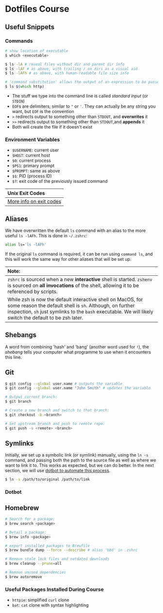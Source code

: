 # Dotfiles Course

## Useful Snippets

### Commands

```zsh
# show location of executable
$ which <executable>

$ ls -lA # reveal files without dir and parent dir info
$ ls -lAF # as above, with trailing / on dirs as a visual aid
$ ls -lAFh # as above, with human-readable file size info

# 'command substitution' allows the output of an expression to be passed as an argument to the outer function:
$ ls $(which http)
```

- The stuff we type into the command line is called _standard input_ (or `STDIN`)
- `EOF`s are delimiters, similar to `"` or `'`. They can actually be any string you want, but `EOF` is the convention
- `>` redirects output to something other than `STDOUT`, and **overwrites** it
- `>>` redirects output to something other than `STDOUT`,and **appends** it
- Both will create the file if it doesn't exist

### Environment Variables

- `$USERNAME`: current user
- `$HOST`: current host
- `$0`: current process
- `$PS1`: primary prompt
- `$PROMPT`: same as above
- `$$`: PID (process ID)
- `$?`: exit code of the previously issued command

| Unix Exit Codes                                                                               |
| :-------------------------------------------------------------------------------------------- |
| [More info on exit codes](https://shapeshed.com/unix-exit-codes/#what-exit-code-should-i-use) |

## Aliases

We have overwritten the default `ls` command with an alias to the more useful `ls -lAFh`. This is done in `~/.zshrc`:

```zsh
alias ls='ls -lAFh'
```

If the original `ls` command is required, it can be run using `command ls`, and this will work the same way for other aliases that will be set up.

| Note:                                                                                                                                                                                                                                |
| :----------------------------------------------------------------------------------------------------------------------------------------------------------------------------------------------------------------------------------- |
| `zshrc` is sourced when a new **interactive** shell is started. `zshenv` is sourced on **all invocations** of the shell, allowing it to be referenced by scripts.                                                                    |
| While zsh is now the default interactive shell on MacOS, for some reason the default shell is `sh`. Although, on further inspection, `sh` just symlinks to the `bash` executable. We will likely switch the default to be zsh later. |

## Shebangs

A word from combining 'hash' and 'bang' (another word used for `!`), the _shebang_ tells your computer what programme to use when it encounters this line.

## Git

```zsh
$ git config --global user.name # outputs the variable
$ git config --global user.name "John Smith" # updates the variable
```

```zsh
# Output current branch:
$ git branch

# Create a new branch and switch to that branch:
$ git checkout -b <branch>

# Set upstream branch and push to remote repo:
$ git push -u <remote> <branch>
```

## Symlinks

Initially, we set up a symbolic link (or symlink) manually, using the `ln -s` command, and passing both the path to the source file as well as where we want to link it to. This works as expected, but we can do better. In the next section, we will use [dotbot to automate this process](https://github.com/anishathalye/dotbot).

```zsh
$ ln -s /path/to/original /path/to/link
```

### Dotbot

## Homebrew

```zsh
# Search for a package:
$ brew search <package>

# Detail a package:
$ brew info <package>

# export installed packages to Brewfile
$ brew bundle dump --force --describe # alias 'bbd' in .zshrc

# Remove stale lock files and outdated downloads
$ brew cleanup --prune=all

# Remove unused dependencies
$ brew autoremove
```

### Useful Packages Installed During Course

- `httpie`: simplified `curl` clone
- `bat`: `cat` clone with syntax highlighting
